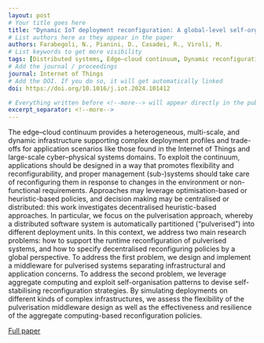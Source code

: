 ```yaml
---
layout: post
# Your title goes here
title: "Dynamic IoT deployment reconfiguration: A global-level self-organisation approach"
# List authors here as they appear in the paper
authors: Farabegoli, N., Pianini, D., Casadei, R., Viroli, M.
# List keywords to get more visibility
tags: [Distributed systems, Edge–cloud continuum, Dynamic reconfiguration, Collective adaptive systems, Aggregate computing, Pulverisation, Distributed middleware]
# Add the journal / proceedings
journal: Internet of Things
# Add the DOI. If you do so, it will get automatically linked
doi: https://doi.org/10.1016/j.iot.2024.101412

# Everything written before <!--more--> will appear directly in the publications page
excerpt_separator: <!--more-->
---
```


The edge–cloud continuum provides a heterogeneous, multi-scale, and dynamic infrastructure supporting complex deployment profiles and trade-offs for application scenarios like those found in the Internet of Things and large-scale cyber–physical systems domains. To exploit the continuum, applications should be designed in a way that promotes flexibility and reconfigurability, and proper management (sub-)systems should take care of reconfiguring them in response to changes in the environment or non-functional requirements. Approaches may leverage optimisation-based or heuristic-based policies, and decision making may be centralised or distributed: this work investigates decentralised heuristic-based approaches. In particular, we focus on the pulverisation approach, whereby a distributed software system is automatically partitioned (“pulverised”) into different deployment units. In this context, we address two main research problems: how to support the runtime reconfiguration of pulverised systems, and how to specify decentralised reconfiguring policies by a global perspective. To address the first problem, we design and implement a middleware for pulverised systems separating infrastructural and application concerns. To address the second problem, we leverage aggregate computing and exploit self-organisation patterns to devise self-stabilising reconfiguration strategies. By simulating deployments on different kinds of complex infrastructures, we assess the flexibility of the pulverisation middleware design as well as the effectiveness and resilience of the aggregate computing-based reconfiguration policies.

[Full paper](https://doi.org/10.1016/j.iot.2024.101412)
